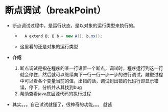 # 断点调试（breakPoint）

- 断点调试过程中，是运行状态，是以对象的运行类型来执行的。

    - ```java
        A extend B; B b = new A(); b.xx();
        ```

    - 这里看的还是对象的运行类型

- **介绍**
    1. 断点调试是指在程序的某一行设置一个断点，调试时，程序运行到这一行就会停住，然后就可以继续向下一行一行一步一步的进行调试，雕塑过程中可以看各个变量当前的值，出错的话，调试到出错的代码行即显示错误，停下，分析并从其找到bug
    2. 帮助查看java底层源代码的执行过程
- 其实。。。自己试试就懂了，很神奇的功能。。。 就酱